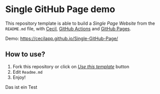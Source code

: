 # Single GitHub Page demo

This repository template is able to build a _Single Page Website_ from the `README.md` file, with [Cecil](https://cecil.app), [GitHub Actions](https://github.com/features/actions) and [GitHub Pages](https://pages.github.com/).

Demo: <https://cecilapp.github.io/Single-GitHub-Page/>

## How to use?

1. Fork this repository or click on [_Use this template_](https://github.com/Cecilapp/Single-GitHub-Page/generate) button
2. Edit `Readme.md`
3. Enjoy!

Das ist ein Test
